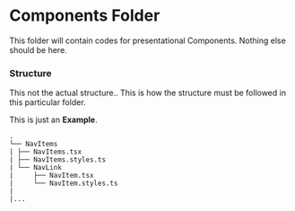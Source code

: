 # Components Folder

This folder will contain codes for presentational Components.
Nothing else should be here.

### Structure

This not the actual structure.. This is how the structure must be followed in this particular folder.

This is just an **Example**.

    .
    └── NavItems
    | ├── NavItems.tsx
    | ├── NavItems.styles.ts
    | └── NavLink
    |     ├── NavItem.tsx
    |     └── NavItem.styles.ts
    |
    |...

